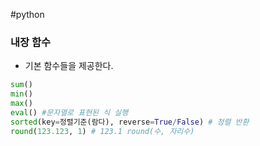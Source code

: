---
---
#python
### 내장 함수
+ 기본 함수들을 제공한다.
```python
sum()
min()
max()
eval() #문자열로 표현된 식 실행
sorted(key=정렬기준(람다), reverse=True/False) # 정렬 반환
round(123.123, 1) # 123.1 round(수, 자리수)
```